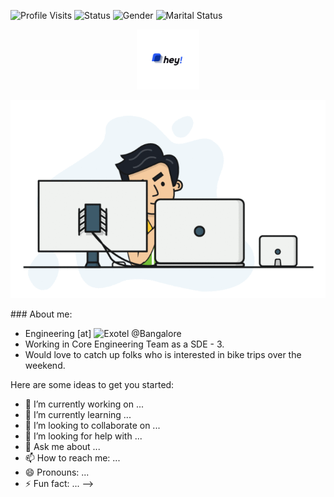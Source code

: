 ![Profile Visits](https://xiaoluoboding-visitor-badge.glitch.me/badge?page_id=ishvaram)
![Status](https://img.shields.io/badge/status-buckling_down-blueviolet) 
![Gender](https://img.shields.io/badge/gender-male-9cf) 
![Marital Status](https://img.shields.io/badge/marital_status-single-red)


<p align='center'>
<img src="https://github.com/ishvaram/ishvaram/blob/master/img/hey.png" alt="Hey" width="20%" height="05%">
</p>
<p align='center'>
  <img  src="https://github.com/ishvaram/ishvaram/blob/master/img/backend-dev.gif" alt="dev gif">
</p>
### About me:

- Engineering [at] ![Exotel](https://www.exotel.com) @Bangalore
- Working in Core Engineering Team as a SDE - 3. 
- Would love to catch up folks who is interested in bike trips over the weekend.


Here are some ideas to get you started:

- 🔭 I’m currently working on ...
- 🌱 I’m currently learning ...
- 👯 I’m looking to collaborate on ...
- 🤔 I’m looking for help with ...
- 💬 Ask me about ...
- 📫 How to reach me: ...
- 😄 Pronouns: ...
- ⚡ Fun fact: ...
-->
